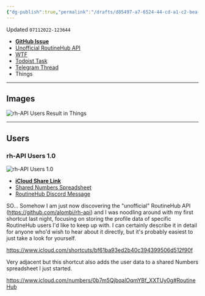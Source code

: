 ```yaml
---
{"dg-publish":true,"permalink":"/drafts/d85497-a7-6524-44-cd-a1-c2-bea-4-a241-fbf-8/","dgHomeLink":true,"dgPassFrontmatter":false}
---
```


Updated `07112022-123644`

- [**GitHub Issue**](https://github.com/extratone/i/issues/217)
- [Unofficial RoutineHub API](drafts://open?uuid=D7B33212-7CBB-428F-ABDF-AB2628EE073E)
- [WTF](https://davidblue.wtf/drafts/D85497A7-6524-44CD-A1C2-BEA4A241FBF8.html)
- [Todoist Task](https://todoist.com/showTask?id=5998177891)
- [Telegram Thread](https://t.me/extratone/12178)
- Things

---

## Images

![rh-API Users Result in Things](https://i.snap.as/Y6cJttIR.png)

---

## Users

### rh-API Users 1.0

![rh-API Users 1.0](https://i.snap.as/3yu2Gypt.png)

- [**iCloud Share Link**](https://www.icloud.com/shortcuts/bf61ba93ed2b40c394399506d512f90f)
- [Shared Numbers Spreadsheet](https://www.icloud.com/numbers/0b7m5QjbqalOqmYBf_XXTUy0g#RoutineHub)
- [RoutineHub Discord Message](https://discord.com/channels/503976650439131183/504063013515427851/996108726673100810)

SO... Somehow I am just now discovering the "unofficial" RoutineHub API (https://github.com/alombi/rh-api) and I was noodling around with my first shortcut last night, focusing on storing the profile data of specific RoutineHub users I'd like to keep up with. I can certainly describe it in detail for anyone who'd wish to hear about it directly, but it's probably easiest to just take a look for yourself.

https://www.icloud.com/shortcuts/bf61ba93ed2b40c394399506d512f90f

Very adjacent but this shortcut also adds the user data to a shared Numbers spreadsheet I just started. 

https://www.icloud.com/numbers/0b7m5QjbqalOqmYBf_XXTUy0g#RoutineHub